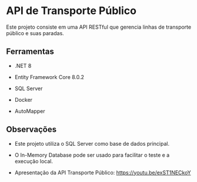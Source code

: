 # API de Transporte Público

Este projeto consiste em uma API RESTful que gerencia linhas de transporte público e suas paradas.

## Ferramentas

* .NET 8

* Entity Framework Core 8.0.2

* SQL Server

* Docker

* AutoMapper

## Observações

* Este projeto utiliza o SQL Server como base de dados principal.
  
* O In-Memory Database pode ser usado para facilitar o teste e a execução local.

* Apresentação da API Transporte Público: https://youtu.be/exST1NECkoY

